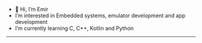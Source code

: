 - 👋 Hi, I’m Emir
-  I’m interested in Embedded systems, emulator development and app development
-  I’m currently learning C, C++, Kotlin and Python

--------------------------------

   <img src="https://komarev.com/ghpvc/?username=your-github-Tigerinth&style=flat-square&color=blue" alt=""/>

<!---
Tigerinth/Tigerinth is a ✨ special ✨ repository because its `README.md` (this file) appears on your GitHub profile.
You can click the Preview link to take a look at your changes.
--->
